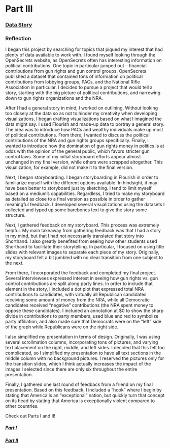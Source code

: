 # Part III

### [Data Story](https://carnegiemellon.shorthandstories.com/guns-and-money/index.html)

### Reflection

I began this project by searching for topics that piqued my interest that had plenty of data available to work with. I found myself looking through the OpenSecrets website, as OpenSecrets often has interesting information on political contributions. One topic in particular jumped out – financial contributions from gun rights and gun control groups. OpenSecrets published a dataset that contained tons of information on political contributions from lobbying groups, PACs, and the National Rifle Association in particular. I decided to pursue a project that would tell a story, starting with the big picture of political contributions, and narrowing down to gun rights organizations and the NRA.

After I had a general story in mind, I worked on outlining. Without looking too closely at the data so as not to hinder my creativity when developing visualizations, I began drafting visualizations based on what I imagined the data might say. I used Flourish and made-up data to portray a general story. The idea was to introduce how PACs and wealthy individuals make up most of political contributions. From there, I wanted to discuss the political contributions of the NRA and gun rights groups specifically. Finally, I wanted to introduce how the domination of gun rights money in politics is at odds with the opinion of the general public, which favors stricter gun control laws. Some of my initial storyboard efforts appear almost unchanged in my final version, while others were scrapped altogether. This visualization, for example, did not make it to the final version. 

<div class="flourish-embed flourish-scatter" data-src="visualisation/7836718"><script src="https://public.flourish.studio/resources/embed.js"></script></div>

Next, I began storyboarding. I began storyboarding in Flourish in order to familiarize myself with the different options available. In hindsight, it may have been better to storyboard just by sketching. I tend to limit myself based on a medium’s capabilities. Regardless, I tried to make my storyboard as detailed as close to a final version as possible in order to gather meaningful feedback. I developed several visualizations using the datasets I collected and typed up some barebones text to give the story some structure.

Next, I gathered feedback on my storyboard. This process was extremely helpful. My main takeaway from gathering feedback was that I had a story in my mind, but that I had not necessarily translated that story into Shorthand. I also greatly benefited from seeing how other students used Shorthand to facilitate their storytelling. In particular, I focused on using title slides with relevant images to separate each piece of my story. Originally, my storyboard felt a bit jumbled with no clear transition from one subject to the next. 

From there, I incorporated the feedback and completed my final project. Several interviewees expressed interest in seeing how gun rights vs. gun control contributions are split along party lines. In order to include that element in the story, I included a dot plot that expressed total NRA contributions to candidates, with virtually all Republican candidates receiving some amount of money from the NRA, while all Democratic candidates received “negative” contributions (the NRA spent money to oppose these candidates). I included an annotation at $0 to show the sharp divide in contributions to party members, used blue and red to symbolize party affiliation, and also made sure that Democrats were on the “left” side of the graph while Republicans were on the right side. 

I also simplified my presentation in terms of design. Originally, I was using several scrollmation columns, incorporating tons of pictures, and varying text placement on the right, middle, and left sides. I decided that this felt too complicated, so I simplified my presentation to have all text sections in the middle column with no background pictures. I reserved the pictures only for the transition slides, which I think actually increases the impact of the images I selected since there are only six throughout the entire presentation. 

Finally, I gathered one last round of feedback from a friend on my final presentation. Based on this feedback, I included a “hook” where I begin by stating that America is an “exceptional” nation, but quickly turn that concept on its head by stating that America is exceptionally violent compared to other countries. 

Check out Parts I and II!

##### [Part I](FinalProjectPartI.html)

##### [Part II](FinalProjectPartII.html)


